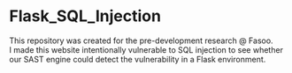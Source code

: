 # Flask_SQL_Injection

This repository was created for the pre-development research @ Fasoo. <br />
I made this website intentionally vulnerable to SQL injection to see whether our SAST engine could detect the vulnerability in a Flask environment.
